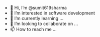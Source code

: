 - 👋 Hi, I’m @sumit619sharma
- 👀 I’m interested in software development 
- 🌱 I’m currently learning ...
- 💞️ I’m looking to collaborate on ...
- 📫 How to reach me ...

<!---
sumit619sharma/sumit619sharma is a ✨ special ✨ repository because its `README.md` (this file) appears on your GitHub profile.
You can click the Preview link to take a look at your changes.
--->
